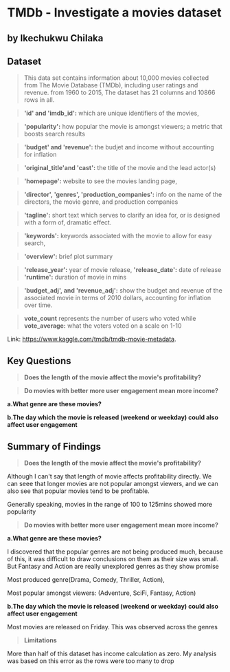 # TMDb - Investigate a movies dataset

## by Ikechukwu Chilaka

## Dataset
> This data set contains information about 10,000 movies collected from The Movie Database (TMDb), including user ratings and revenue. from 1960 to 2015, The dataset has 21 columns and 10866 rows in all. 

>**'id' and 'imdb_id':** which are unique identifiers of the movies, 

>**'popularity':** how popular the movie is amongst viewers; a metric that boosts search results 

>**'budget' and 'revenue':** the budjet and income without accounting for inflation 

>**'original_title'and 'cast':** the title of the movie and the lead actor(s)

>**'homepage':** website to see the movies landing page, 

>**'director', 'genres', 'production_companies':** info on the name of the directors, the movie genre, and production companies

>**'tagline':** short text which serves to clarify an idea for, or is designed with a form of, dramatic effect. 

>**'keywords':** keywords associated with the movie to allow for easy search, 

>**'overview':** brief plot summary

>**'release_year':** year of movie release, **'release_date':** date of release **'runtime':** duration of movie in mins

>**'budget_adj', and 'revenue_adj':** show the budget and revenue of the associated movie in terms of 2010 dollars, accounting for inflation over time.

>**vote_count** represents the number of users who voted while **vote_average:** what the voters voted on a scale on 1-10

Link:  https://www.kaggle.com/tmdb/tmdb-movie-metadata.

## Key Questions

>**Does the length of the movie affect the movie's  profitability?**

>**Do movies with better more user engagement mean more income?**

**a.What genre are these movies?**

**b.The day which the movie is  released (weekend or weekday) could also affect user engagement**


## Summary of Findings

>**Does the length of the movie affect the movie's  profitability?**

Although I can't say that length of movie affects profitability directly. We can seee that longer movies are not popular amongst viewers, and we can also see that popular movies tend to be profitable.

Generally speaking, movies in the range of 100 to 125mins showed more popularity

>**Do movies with better more user engagement mean more income?**

**a.What genre are these movies?**

I discovered that the popular genres are not being produced much, because of this, it was difficult to draw conclusions on them as their size was small. But Fantasy and Action are really unexplored genres as they show promise

Most produced genre(Drama, Comedy, Thriller, Action), 

Most popular amongst viewers: (Adventure, SciFi, Fantasy, Action)

**b.The day which the movie is  released (weekend or weekday) could also affect user engagement**

Most movies are released on Friday. This was observed across the genres

>**Limitations**

More than half of this dataset has income calculation as zero. My analysis was based on this error as the rows were too many to drop